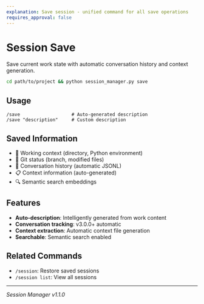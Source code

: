 ```yaml
---
explanation: Save session - unified command for all save operations
requires_approval: false
---
```


# Session Save

Save current work state with automatic conversation history and context generation.

```bash
cd path/to/project && python session_manager.py save
```

## Usage

```
/save                   # Auto-generated description
/save "description"     # Custom description
```

## Saved Information

- 📝 Working context (directory, Python environment)
- 🔀 Git status (branch, modified files)
- 💬 Conversation history (automatic JSONL)
- 📋 Context information (auto-generated)
- 🔍 Semantic search embeddings

## Features

- **Auto-description**: Intelligently generated from work content
- **Conversation tracking**: v3.0.0+ automatic
- **Context extraction**: Automatic context file generation
- **Searchable**: Semantic search enabled

## Related Commands

- `/session`: Restore saved sessions
- `/session list`: View all sessions

---
*Session Manager v1.1.0*